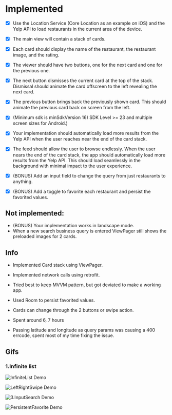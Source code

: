 # Implemented
- [x] Use the Location Service (Core Location as an example on iOS) and the Yelp API to load restaurants in the current area of the device.
- [x] The main view will contain a stack of cards.
- [x] Each card should display the name of the restaurant, the restaurant image,
and the rating.
- [x] The viewer should have two buttons, one for the next card and one for the previous one.
- [x] The next button dismisses the current card at the top of the stack. Dismissal should
animate the card offscreen to the left revealing the next card.
- [x] The previous button brings back the previously shown card. This should animate the
previous card back on screen from the left.
- [x] (Minimum sdk is minSdkVersion 16) SDK Level >= 23 and multiple screen sizes for Android.)
- [x] Your implementation should automatically load more results from the Yelp API when the user reaches near the end of the card stack.
- [x] The feed should allow the user to browse endlessly. When the user nears the end of the card stack, the app should automatically load more results from the Yelp API. This should load seamlessly in the background with minimal impact to the user experience.
- [x] (BONUS) Add an input field to change the query from just restaurants to anything.
- [x] (BONUS) Add a toggle to favorite each restaurant and persist the favorited values.


## Not implemented:
- (BONUS) Your implementation works in landscape mode.
- When a new search business query is entered ViewPager still shows the preloaded images for 2 cards.

## Info
- Implemented Card stack using ViewPager.
- Implemented network calls using retrofit.
- Tried best to keep MVVM pattern, but got deviated to make a working app.
- Used Room to persist favorited values.
- Cards can change through the 2 buttons or swipe action.

- Spent around 6, 7 hours
- Passing latitude and longitude as query params was causing a 400 errcode, spent most of my time fixing the issue.

## Gifs

### 1.Infinite list
![InfiniteList Demo](demo/1.InfiniteList.gif)

![LeftRightSwipe Demo](demo/2.LeftRightSwipe.gif)

![3.InputSearch Demo](demo/3.InputSearch.gif)

![PersistentFavorite Demo](demo/4.PersistentFavorite.gif)

